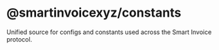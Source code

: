 # @smartinvoicexyz/constants

Unified source for configs and constants used across the Smart Invoice protocol.
